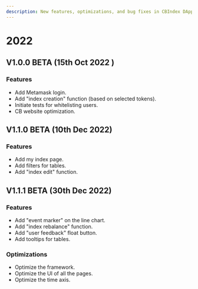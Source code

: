 ```yaml
---
description: New features, optimizations, and bug fixes in CBIndex DApp.
---
```


# 2022



## V1.0.0 BETA (15th Oct 2022 )

### Features

* Add Metamask login.
* Add "index creation" function (based on selected tokens).
* Initiate tests for whitelisting users.
* CB website optimization.



## V1.1.0 BETA (10th Dec 2022)

### Features

* Add my index page.
* Add filters for tables.
* Add "index edit" function.



## V1.1.1 BETA (30th Dec 2022)

### Features

* Add "event marker" on the line chart.
* Add "index rebalance" function.
* Add "user feedback" float button.
* Add tooltips for tables.

### Optimizations

* Optimize the framework.
* Optimize the UI of all the pages.
* Optimize the time axis.

